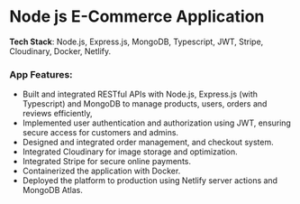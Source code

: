 # Node js E-Commerce Application

**Tech Stack**: Node.js, Express.js, MongoDB, Typescript, JWT, Stripe, Cloudinary, Docker, Netlify.

### App Features:

- Built and integrated RESTful APIs with Node.js, Express.js (with Typescript) and MongoDB to manage products, users, orders and reviews efficiently,
- Implemented user authentication and authorization using JWT, ensuring secure access for customers and admins.
- Designed and integrated order management, and checkout system.
- Integrated Cloudinary for image storage and optimization.
- Integrated Stripe for secure online payments.
- Containerized the application with Docker.
- Deployed the platform to production using Netlify server actions and MongoDB Atlas.
